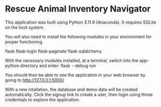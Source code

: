 # Rescue Animal Inventory Navigator

This application was built using Python 3.11.9 (Anaconda).
It requires SQLite on the host system.

You will also need to install the following modules in your environment for proper functioning.

flask
flask-login
flask-paginate
flask-sqlalchemy

With the necessary modules installed, at a terminal, switch into the app-python directory and enter:
flask --debug run

You should then be able to see the application in your web browser by going to http://127.0.0.1:5000/

With a new intallation, the database and demo data will be created automatically. Click the signup link to create a user, then login using those credentials to explore the application.